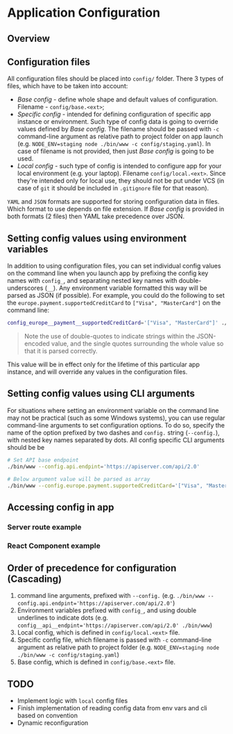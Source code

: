 # Application Configuration

## Overview


## Configuration files
All configuration files should be placed into `config/` folder. There 3 types of files, which have to be taken into account:
- _Base config_ - define whole shape and default values of configuration. Filename - `config/base.<ext>`;
- _Specific config_ - intended for defining configuration of specific app instance or environment. Such type of config data is going to override values defined by _Base config_. The filename should be passed with `-c` command-line argument as relative path to project folder on app launch (e.g. `NODE_ENV=staging node ./bin/www -c config/staging.yaml`). In case of filename is not provided, then just _Base config_ is going to be used. 
- _Local config_ - such type of config is intended to configure app for your local environment (e.g. your laptop). Filename `config/local.<ext>`.  Since they're intended only for local use, they should not be put under VCS (in case of `git` it should be included in `.gitignore` file for that reason).

`YAML` and `JSON` formats are supported for storing configuration data in files. Which format to use depends on file extension. If _Base config_ is provided in both formats (2 files) then YAML take precedence over JSON.


## Setting config values using environment variables
In addition to using configuration files, you can set individual config values on the command line when you launch app by prefixing the config key names with `config_`, and separating nested key names with double-underscores (`__`). Any environment variable formatted this way will be parsed as JSON (if possible). For example, you could do the following to set the `europe.payment.supportedCreditCard` to `["Visa", "MasterCard"]` on the command line:
```bash
config_europe__payment__supportedCreditCard='["Visa", "MasterCard"]' ./bin/www -c config/dev.yaml
```
> Note the use of double-quotes to indicate strings within the JSON-encoded value, and the single quotes surrounding the whole value so that it is parsed correctly.

This value will be in effect only for the lifetime of this particular app instance, and will override any values in the configuration files.


## Setting config values using CLI arguments
For situations where setting an environment variable on the command line may not be practical (such as some Windows systems), you can use regular command-line arguments to set configuration options. To do so, specify the name of the option prefixed by two dashes and `config.` string (`--config.`), with nested key names separated by dots. All config specific CLI arguments should be be  
```bash
# Set API base endpoint
./bin/www --config.api.endpint='https://apiserver.com/api/2.0'

# Below argument value will be parsed as array
./bin/www --config.europe.payment.supportedCreditCard='["Visa", "MasterCard"]'
```

## Accessing config in app

### Server route example
### React Component example

## Order of precedence for configuration (Cascading)
1. command line arguments, prefixed with `--config.` (e.g. `./bin/www --config.api.endpint='https://apiserver.com/api/2.0'`)
2. Environment variables prefixed with `config_`, and using double underlines to indicate dots (e.g. `config__api__endpint='https://apiserver.com/api/2.0' ./bin/www`)
3. Local config, which is defined in `config/local.<ext>` file.
4. Specific config file, which filename is passed with `-c` command-line argument as relative path to project folder (e.g. `NODE_ENV=staging node ./bin/www -c config/staging.yaml`)
5. Base config, which is defined in `config/base.<ext>` file.

## TODO
 - Implement logic with `local` config files
 - Finish implementation of reading config data from env vars and cli based on convention
 - Dynamic reconfiguration
